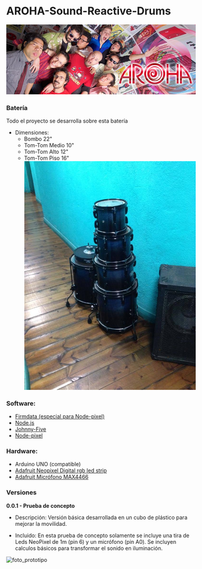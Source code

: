 # AROHA-Sound-Reactive-Drums
![foto_grupo](fotos/aroha_portada.jpg)

### Batería

Todo el proyecto se desarrolla sobre esta batería

- Dimensiones:
	- Bombo 22"
	- Tom-Tom Medio 10"
	- Tom-Tom Alto 12"
	- Tom-Tom Piso 16"
![foto_batería](fotos/aroha_bateria.jpg)

### Software:
- [Firmdata (especial para Node-pixel)](/firmdata)
- [Node.js](https://nodejs.org/en/)
- [Johnny-Five](http://johnny-five.io/)
- [Node-pixel](https://github.com/ajfisher/node-pixel)

### Hardware:

- Arduino UNO (compatible)
- [Adafruit Neopixel Digital rgb led strip](https://www.adafruit.com/products/1376)
- [Adafruit Micrófono MAX4466](https://www.adafruit.com/product/1063)

### Versiones

**0.0.1 - Prueba de concepto**

- Descripción:
Versión básica desarrollada en un cubo de plástico para mejorar la movilidad.

- Incluido:
En esta prueba de concepto solamente se incluye una tira de Leds NeoPixel de 1m (pin 6) y un micrófono (pin A0). Se incluyen calculos básicos para transformar el sonido en iluminación.

![foto_prototipo](fotos/prototipo1.jpg)